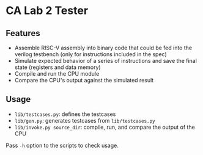 # CA Lab 2 Tester

## Features

- Assemble RISC-V assembly into binary code that could be fed into the verilog testbench (only for instructions included in the spec)
- Simulate expected behavior of a series of instructions and save the final state (registers and data memory)
- Compile and run the CPU module
- Compare the CPU's output against the simulated result

## Usage

- `lib/testcases.py`: defines the testcases
- `lib/gen.py`: generates testcases from `lib/testcases.py`
- `lib/invoke.py source_dir`: compile, run, and compare the output of the CPU

Pass `-h` option to the scripts to check usage.
